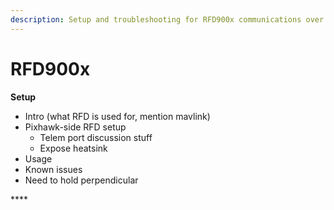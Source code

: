 ```yaml
---
description: Setup and troubleshooting for RFD900x communications over 900Mhz.
---
```


# RFD900x

**Setup**

* Intro \(what RFD is used for, mention mavlink\)
* Pixhawk-side RFD setup
  * Telem port discussion stuff
  * Expose heatsink
* Usage
* Known issues
* Need to hold perpendicular

\*\*\*\*

